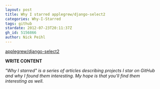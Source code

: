 ```yaml
---
layout: post
title: Why I starred applegrew/django-select2
categories: Why-I-Starred
tags: github
stardate: 2012-07-23T20:11:37Z
gh_id: 5156866
author: Nick Peihl
---
```


[applegrew/django-select2](star.repo.html_url)

**WRITE CONTENT**

*"Why I starred" is a series of articles describing projects I star on GitHub and why I found them interesting. My hope is that you'll find them interesting as well.*

